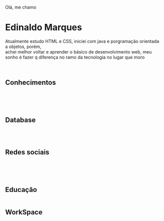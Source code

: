 Olá, me chamo <h1>Edinaldo Marques</h1>
<p> Atualmente estudo HTML e CSS, iniciei com java e porgramação orientada a objetos, porém, <br>
 achei melhor voltar e aprender o básico de desenvolvimento web, meu sonho é fazer q diferença no ramo da tecnologia no lugar que moro </p><br>
 <h2>Conhecimentos</h2>
   <p> <img src="https://img.shields.io/badge/Java-ED8B00?style=for-the-badge&logo=java&logoColor=white" alt=""> <img src="https://img.shields.io/badge/GIT-E44C30?style=for-the-badge&logo=git&logoColor=white" alt=""> <img src="https://img.shields.io/badge/HTML5-E34F26?style=for-the-badge&logo=html5&logoColor=white" alt=""> <img src="https://img.shields.io/badge/CSS3-1572B6?style=for-the-badge&logo=css3&logoColor=white" alt=""></p>
    <br>
    <h2>Database</h2>
    <p> <img src="https://img.shields.io/badge/Microsoft%20SQL%20Server-CC2927?style=for-the-badge&logo=microsoft%20sql%20server&logoColor=white" alt=""></p>
      <br>
       <h2>Redes sociais</h2>
   <p> <a href="https://www.linkedin.com/in/edinaldolouredomarques/" target="_blank" rel="external"><img src="https://img.shields.io/badge/LinkedIn-0077B5?style=for-the-badge&logo=linkedin&logoColor=white" alt=""></a> 
       <a href="https://www.facebook.com/edinaldo.louredomarques" target="_blank" rel="external"><img src="https://img.shields.io/badge/Facebook-1877F2?style=for-the-badge&logo=facebook&logoColor=white" alt=""></a>
       <a href="https://www.instagram.com/edi_marks/" target="_blank" rel="external"><img src="https://img.shields.io/badge/Instagram-E4405F?style=for-the-badge&logo=instagram&logoColor=white" alt=""></a></p>
       <br>
            <h2>Educação</h2>
        <a href="https://www.sololearn.com/profile/24377513"><img src="https://img.shields.io/badge/-Sololearn-3a464b?style=for-the-badge&logo=Sololearn&logoColor=white" alt=""></a>
       <br>
           <h2>WorkSpace</h2>
        <img src="https://img.shields.io/badge/acer%20Aspire%205-83B81A?style=for-the-badge&logo=acer&logoColor=white" alt="">
 


